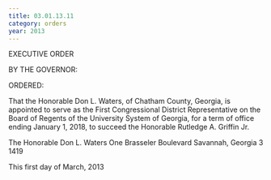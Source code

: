 ```yaml
---
title: 03.01.13.11
category: orders
year: 2013
---
```

 

EXECUTIVE ORDER

BY THE GOVERNOR:

ORDERED:

That the Honorable Don L. Waters, of Chatham County, Georgia, is
appointed to serve as the First Congressional District
Representative on the Board of Regents of the University System of
Georgia, for a term of office ending January 1, 2018, to succeed the
Honorable Rutledge A. Griffin Jr.

The Honorable Don L. Waters
One Brasseler Boulevard
Savannah, Georgia 3 1419

This first day of March, 2013

 

